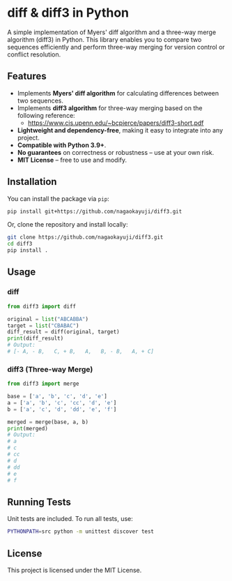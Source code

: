 # diff & diff3 in Python

A simple implementation of Myers' diff algorithm and a three-way merge algorithm (diff3) in Python.
This library enables you to compare two sequences efficiently and perform three-way merging for version control or conflict resolution.

## Features
- Implements **Myers' diff algorithm** for calculating differences between two sequences.
- Implements **diff3 algorithm** for three-way merging based on the following reference:
  - https://www.cis.upenn.edu/~bcpierce/papers/diff3-short.pdf
- **Lightweight and dependency-free**, making it easy to integrate into any project.
- **Compatible with Python 3.9+**.
- **No guarantees** on correctness or robustness – use at your own risk.
- **MIT License** – free to use and modify.

## Installation

You can install the package via `pip`:
```sh
pip install git+https://github.com/nagaokayuji/diff3.git
```

Or, clone the repository and install locally:
```sh
git clone https://github.com/nagaokayuji/diff3.git
cd diff3
pip install .
```

## Usage

### diff
```python
from diff3 import diff

original = list("ABCABBA")
target = list("CBABAC")
diff_result = diff(original, target)
print(diff_result)
# Output:
# [- A, - B,   C, + B,   A,   B, - B,   A, + C]
```

### diff3 (Three-way Merge)
```python
from diff3 import merge

base = ['a', 'b', 'c', 'd', 'e']
a = ['a', 'b', 'c', 'cc', 'd', 'e']
b = ['a', 'c', 'd', 'dd', 'e', 'f']

merged = merge(base, a, b)
print(merged)
# Output:
# a
# c
# cc
# d
# dd
# e
# f
```

## Running Tests
Unit tests are included. To run all tests, use:
```sh
PYTHONPATH=src python -m unittest discover test
```

## License
This project is licensed under the MIT License.

